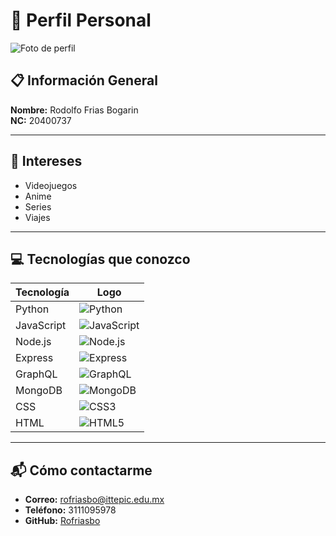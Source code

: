 # 👤 Perfil Personal

![Foto de perfil](https://avatars.githubusercontent.com/u/141285159?s=400&u=feece4baa98200564c7d2efb5189bb219078d1db&v=4)

## 📋 Información General

**Nombre:** Rodolfo Frias Bogarin  
**NC:** 20400737

---

## 🎯 Intereses

- Videojuegos  
- Anime  
- Series  
- Viajes

---

## 💻 Tecnologías que conozco

| Tecnología  | Logo |
|-------------|------|
| Python      | ![Python](https://img.shields.io/badge/Python-3776AB?style=for-the-badge&logo=python&logoColor=white) |
| JavaScript  | ![JavaScript](https://img.shields.io/badge/JavaScript-F7DF1E?style=for-the-badge&logo=javascript&logoColor=black) |
| Node.js     | ![Node.js](https://img.shields.io/badge/Node.js-339933?style=for-the-badge&logo=nodedotjs&logoColor=white) |
| Express     | ![Express](https://img.shields.io/badge/Express.js-000000?style=for-the-badge&logo=express&logoColor=white) |
| GraphQL     | ![GraphQL](https://img.shields.io/badge/GraphQL-E10098?style=for-the-badge&logo=graphql&logoColor=white) |
| MongoDB     | ![MongoDB](https://img.shields.io/badge/MongoDB-47A248?style=for-the-badge&logo=mongodb&logoColor=white) |
| CSS         | ![CSS3](https://img.shields.io/badge/CSS3-1572B6?style=for-the-badge&logo=css3&logoColor=white) |
| HTML        | ![HTML5](https://img.shields.io/badge/HTML5-E34F26?style=for-the-badge&logo=html5&logoColor=white) |

---

## 📬 Cómo contactarme

- **Correo:** rofriasbo@ittepic.edu.mx  
- **Teléfono:** 3111095978  
- **GitHub:** [Rofriasbo](https://github.com/Rofriasbo)
